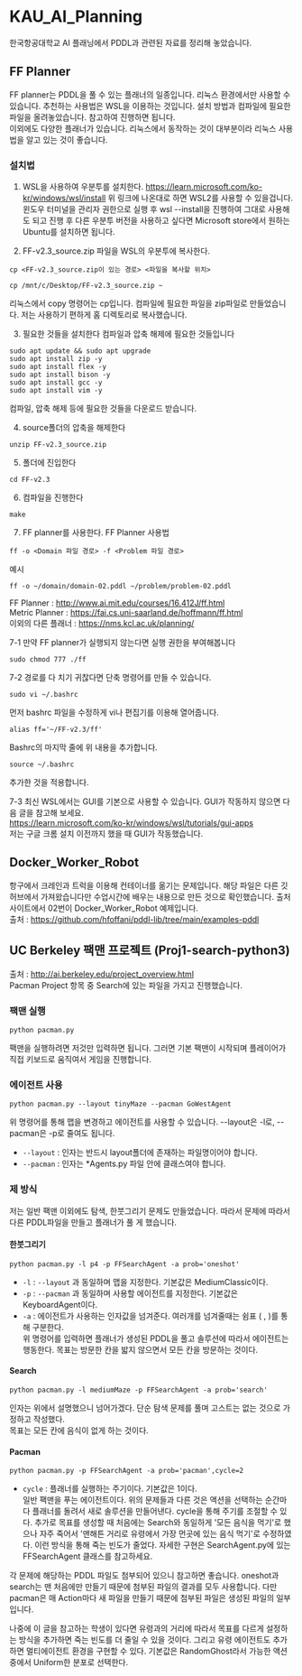 # KAU_AI_Planning
한국항공대학교 AI 플래닝에서 PDDL과 관련된 자료를 정리해 놓았습니다.

## FF Planner
FF planner는 PDDL을 풀 수 있는 플래너의 일종입니다. 리눅스 환경에서만 사용할 수 있습니다. 추천하는 사용법은 WSL을 이용하는 것입니다. 설치 방법과 컴파일에 필요한 파일을 올려놓았습니다. 참고하여 진행하면 됩니다.   
이외에도 다양한 플래너가 있습니다. 리눅스에서 동작하는 것이 대부분이라 리눅스 사용법을 알고 있는 것이 좋습니다.

### 설치법
1. WSL을 사용하여 우분투를 설치한다.
https://learn.microsoft.com/ko-kr/windows/wsl/install
위 링크에 나온대로 하면 WSL2를 사용할 수 있을겁니다. 윈도우 터미널을 관리자 권한으로 실행 후 wsl --install을 진행하여 그대로 사용해도 되고 진행 후 다른 우분투 버전을 사용하고 싶다면 Microsoft store에서 원하는 Ubuntu를 설치하면 됩니다.   

2. FF-v2.3_source.zip 파일을 WSL의 우분투에 복사한다.
```
cp <FF-v2.3_source.zip이 있는 경로> <파일을 복사할 위치>
```
```
cp /mnt/c/Desktop/FF-v2.3_source.zip ~
```
리눅스에서 copy 명령어는 cp입니다. 컴파일에 필요한 파일을 zip파일로 만들었습니다. 저는 사용하기 편하게 홈 디렉토리로 복사했습니다.   

3. 필요한 것들을 설치한다 컴파일과 압축 해제에 필요한 것들입니다
```
sudo apt update && sudo apt upgrade
sudo apt install zip -y
sudo apt install flex -y
sudo apt install bison -y
sudo apt install gcc -y
sudo apt install vim -y
```
컴파일, 압축 해제 등에 필요한 것들을 다운로드 받습니다.

4. source폴더의 압축을 해제한다
```
unzip FF-v2.3_source.zip
```

5. 폴더에 진입한다
```
cd FF-v2.3
```

6. 컴파일을 진행한다
```
make
```

7. FF planner를 사용한다.
FF Planner 사용법
```
ff -o <Domain 파일 경로> -f <Problem 파일 경로>
```
예시
```
ff -o ~/domain/domain-02.pddl ~/problem/problem-02.pddl
```

FF Planner : http://www.ai.mit.edu/courses/16.412J/ff.html   
Metric Planner : https://fai.cs.uni-saarland.de/hoffmann/ff.html   
이외의 다른 플래너 : https://nms.kcl.ac.uk/planning/   

7-1 만약 FF planner가 실행되지 않는다면 실행 권한을 부여해봅니다
```
sudo chmod 777 ./ff
```

7-2 경로를 다 치기 귀찮다면 단축 명령어를 만들 수 있습니다.
```
sudo vi ~/.bashrc
```
먼저 bashrc 파일을 수정하게 vi나 편집기를 이용해 열어줍니다.
```
alias ff='~/FF-v2.3/ff'
```
Bashrc의 마지막 줄에 위 내용을 추가합니다.
```
source ~/.bashrc
```
추가한 것을 적용합니다.   

7-3 최신 WSL에서는 GUI를 기본으로 사용할 수 있습니다. GUI가 작동하지 않으면 다음 글을 참고해 보세요.   
https://learn.microsoft.com/ko-kr/windows/wsl/tutorials/gui-apps   
저는 구글 크롬 설치 이전까지 했을 때 GUI가 작동했습니다.   


## Docker_Worker_Robot
항구에서 크레인과 트럭을 이용해 컨테이너를 옮기는 문제입니다. 해당 파일은 다른 깃허브에서 가져왔습니다만 수업시간에 배우는 내용으로 만든 것으로 확인했습니다.
출처 사이트에서 02번이 Docker_Worker_Robot 예제입니다.   
출처 : https://github.com/hfoffani/pddl-lib/tree/main/examples-pddl

   
## UC Berkeley 팩맨 프로젝트 (Proj1-search-python3)   
출처 : http://ai.berkeley.edu/project_overview.html   
Pacman Project 항목 중 Search에 있는 파일을 가지고 진행했습니다.   

### 팩맨 실행
```
python pacman.py
```
팩맨을 실행하려면 저것만 입력하면 됩니다. 그러면 기본 팩맨이 시작되며 플레이어가 직접 키보드로 움직여서 게임을 진행합니다.

### 에이전트 사용
```
python pacman.py --layout tinyMaze --pacman GoWestAgent
```
위 명령어를 통해 맵을 변경하고 에이전트를 사용할 수 있습니다. --layout은 -l로, --pacman은 -p로 줄여도 됩니다.    
- ```--layout``` : 인자는 반드시 layout폴더에 존재하는 파일명이어야 합니다.   
- ```--pacman``` : 인자는 *Agents.py 파일 안에 클래스여야 합니다.

### 제 방식
저는 일반 팩맨 이외에도 탐색, 한붓그리기 문제도 만들었습니다. 따라서 문제에 따라서 다른 PDDL파일을 만들고 플래너가 풀 게 했습니다.   

#### 한붓그리기
```
python pacman.py -l p4 -p FFSearchAgent -a prob='oneshot'
```
- ```-l``` : ```--layout``` 과 동일하며 맵을 지정한다. 기본값은 MediumClassic이다.   
- ```-p``` : ```--pacman``` 과 동일하며 사용할 에이전트를 지정한다. 기본값은 KeyboardAgent이다.   
- ```-a``` : 에이전트가 사용하는 인자값을 넘겨준다. 여러개를 넘겨줄때는 쉼표 ( , )를 통해 구분한다.   
위 명령어를 입력하면 플래너가 생성된 PDDL을 풀고 솔루션에 따라서 에이전트는 행동한다. 목표는 방문한 칸을 밟지 않으면서 모든 칸을 방문하는 것이다.   

#### Search
```
python pacman.py -l mediumMaze -p FFSearchAgent -a prob='search'
```
인자는 위에서 설명했으니 넘어가겠다. 단순 탐색 문제를 풀며 고스트는 없는 것으로 가정하고 작성했다.   
목표는 모든 칸에 음식이 없게 하는 것이다.   

#### Pacman
```
python pacman.py -p FFSearchAgent -a prob='pacman',cycle=2
```
- ```cycle``` : 플래너를 실행하는 주기이다. 기본값은 1이다.   
일반 팩맨을 푸는 에이전트이다. 위의 문제들과 다른 것은 액션을 선택하는 순간마다 플래너를 돌려서 새로 솔루션을 만들어낸다. cycle을 통해 주기를 조절할 수 있다.
추가로 목표를 생성할 때 처음에는 Search와 동일하게 '모든 음식을 먹기'로 했으나 자주 죽어서 '맨해튼 거리로 유령에서 가장 먼곳에 있는 음식 먹기'로 수정하였다. 이런 방식을 통해 죽는 빈도가 줄었다.
자세한 구현은 SearchAgent.py에 있는 FFSearchAgent 클래스를 참고하세요.
   
각 문제에 해당하는 PDDL 파일도 첨부되어 있으니 참고하면 좋습니다. oneshot과 search는 맨 처음에만 만들기 때문에 첨부된 파일의 결과를 모두 사용합니다. 다만 pacman은 매 Action마다 새 파일을 만들기 때문에 첨부된 파일은 생성된 파일의 일부입니다.
      
나중에 이 글을 참고하는 학생이 있다면 유령과의 거리에 따라서 목표를 다르게 설정하는 방식을 추가하면 죽는 빈도를 더 줄일 수 있을 것이다.
그리고 유령 에이전트도 추가하면 멀티에이전트 환경을 구현할 수 있다. 기본값은 RandomGhost라서 가능한 액션 중에서 Uniform한 분포로 선택한다.

